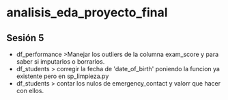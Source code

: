 # analisis_eda_proyecto_final

## Sesión 5
- df_performance >Manejar los outliers de la columna exam_score y para saber si imputarlos o borrarlos.
- df_students >  corregir la fecha de 'date_of_birth' poniendo la funcion ya existente pero en sp_limpieza.py
- df_students > contar los nulos de emergency_contact y valorr que hacer con ellos.

